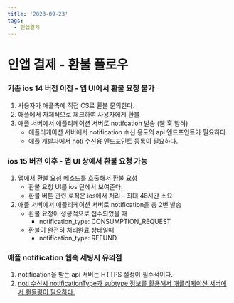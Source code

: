 ```yaml
---
title: '2023-09-23'
tags:
  - 인앱결제
---
```

# 인앱 결제 - 환불 플로우

### 기존 ios 14 버전 이전 - 앱 UI에서 환불 요청 불가
1. 사용자가 애플측에 직접 CS로 환불 문의한다.
2. 애플에서 자체적으로 체크하여 사용자에게 환불
3. 애플 서버에서 애플리케이션 서버로 notifcation 발송 (웹 훅 방식)
	- 애플리케이션 서버에서 notification 수신 용도의 api 엔드포인트가 필요하다
	- 애플 개발자에서 noti 수신용 엔드포인트 등록이 필요하다. 

### ios 15 버전 이후 - 앱 UI 상에서 환불 요청 가능 
1. 앱에서 [환불 요청 메소드](https://developer.apple.com/documentation/storekit/transaction/3803220-beginrefundrequest)를 호출해서 환불 요청
	- 환불 요청 UI를 ios 단에서 보여준다.
	- 환불 버튼 관련 로직은 ios에서 처리 - 최대 48시간 소요
2. 애플 서버에서 애플리케이션 서버로 notification을 총 2번 발송
	- 환불 요청이 성공적으로 접수되었을 때
		- notification_type: CONSUMPTION_REQUEST
	- 환불이 완전히 처리완료 상태일때
		- notification_type: REFUND


### 애플 notification 웹훅 세팅시 유의점
1. notification을 받는 api 서버는 HTTPS 설정이 필수적이다.
2. [noti 수신시 notificationType과 subtype 정보를 활용해서 애플리케이션 서버에서 핸들링이 필요하다. ](https://developer.apple.com/documentation/appstoreservernotifications/notificationtype)